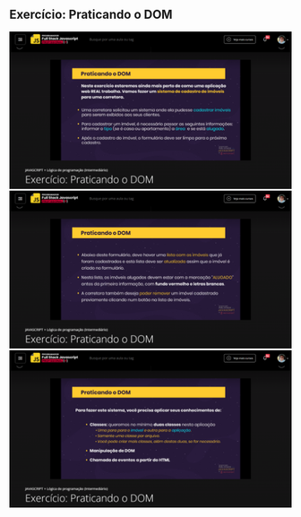 ## Exercício: Praticando o DOM

![Screenshot](exercicio-praticando-o-dom-1.png)
![Screenshot](exercicio-praticando-o-dom-2.png)
![Screenshot](exercicio-praticando-o-dom-3.png)